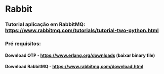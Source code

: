 # Rabbit

### Tutorial aplicação em RabbitMQ: https://www.rabbitmq.com/tutorials/tutorial-two-python.html

### Pré requisitos:
#### Download OTP - https://www.erlang.org/downloads (baixar binary file)
#### Download RabbitMQ - https://www.rabbitmq.com/download.html


